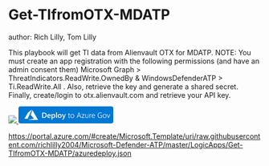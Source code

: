 # Get-TIfromOTX-MDATP
author: Rich Lilly, Tom Lilly

This playbook will get TI data from Alienvault OTX for MDATP. NOTE: You must create an app registration with the following permissions (and have an admin consent them) Microsoft Graph > ThreatIndicators.ReadWrite.OwnedBy & WindowsDefenderATP > Ti.ReadWrite.All . Also, retrieve the key and generate a shared secret. Finally, create/login to otx.alienvault.com and retrieve your API key.

<a href="https://portal.azure.com/#create/Microsoft.Template/uri/https://portal.azure.com/#create/Microsoft.Template/uri/raw.githubusercontent.com/richlilly2004/Microsoft-Defender-ATP/master/LogicApps/Get-TIfromOTX-MDATP/azuredeploy.json" target="_blank">
    <img src="https://aka.ms/deploytoazurebutton""/>
</a>
<a href="https://portal.azure.us/#create/Microsoft.Template/uri/https%3A%2F%2Fraw.githubusercontent.com%2Frichlilly2004%2FMicrosoft-Defender-ATP%2Fmaster%2FPlaybooks%2FGet-TIfromOTX-MDATP%2Fazuredeploy.json" target="_blank">
<img src="https://raw.githubusercontent.com/Azure/azure-quickstart-templates/master/1-CONTRIBUTION-GUIDE/images/deploytoazuregov.png"/>
</a>

https://portal.azure.com/#create/Microsoft.Template/uri/raw.githubusercontent.com/richlilly2004/Microsoft-Defender-ATP/master/LogicApps/Get-TIfromOTX-MDATP/azuredeploy.json
